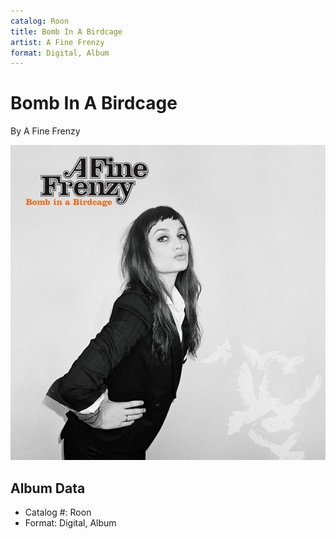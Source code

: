 ```yaml
---
catalog: Roon
title: Bomb In A Birdcage
artist: A Fine Frenzy
format: Digital, Album
---
```


# Bomb In A Birdcage

By A Fine Frenzy

![](../../assets/albumcovers/A_Fine_Frenzy-Bomb_In_A_Birdcage.png)

## Album Data

- Catalog #: Roon
- Format: Digital, Album

